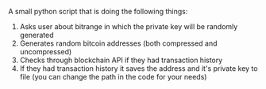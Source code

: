 A small python script that is doing the following things:

1. Asks user about bitrange in which the private key will be randomly generated
2. Generates random bitcoin addresses (both compressed and uncompressed)
3. Checks through blockchain API if they had transaction history
4. If they had transaction history it saves the address and it's private key to file (you can change the path in the code for your needs)
